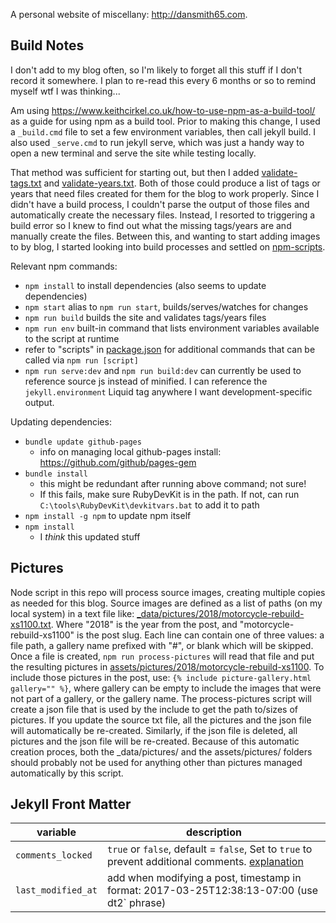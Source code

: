 A personal website of miscellany: http://dansmith65.com.

## Build Notes

I don't add to my blog often, so I'm likely to forget all this stuff if I don't record it somewhere. I plan to re-read this every 6 months or so to remind myself wtf I was thinking...

Am using https://www.keithcirkel.co.uk/how-to-use-npm-as-a-build-tool/ as a guide for using npm as a build tool. Prior to making this change, I used a `_build.cmd` file to set a few environment variables, then call jekyll build. I also used `_serve.cmd` to run jekyll serve, which was just a handy way to open a new terminal and serve the site while testing locally.

That method was sufficient for starting out, but then I added [validate-tags.txt] and [validate-years.txt]. Both of those could produce a list of tags or years that need files created for them for the blog to work properly. Since I didn't have a build process, I couldn't parse the output of those files and automatically create the necessary files. Instead, I resorted to triggering a build error so I knew to find out what the missing tags/years are and manually create the files. Between this, and wanting to start adding images to by blog, I started looking into build processes and settled on [npm-scripts].

Relevant npm commands:

* `npm install` to install dependencies (also seems to update dependencies)
* `npm start` alias to `npm run start`, builds/serves/watches for changes
* `npm run build` builds the site and validates tags/years files
* `npm run env` built-in command that lists environment variables available to the script at runtime
* refer to "scripts" in [package.json] for additional commands that can be called via `npm run [script]`
* `npm run serve:dev` and `npm run build:dev` can currently be used to reference source js instead of minified. I can reference the `jekyll.environment` Liquid tag anywhere I want development-specific output.

Updating dependencies:

* `bundle update github-pages`
  * info on managing local github-pages install: https://github.com/github/pages-gem
* `bundle install`
  * this might be redundant after running above command; not sure!
  * If this fails, make sure RubyDevKit is in the path. If not, can run `C:\tools\RubyDevKit\devkitvars.bat` to add it to path
* `npm install -g npm` to update npm itself
* `npm install`
  * I _think_ this updated stuff


## Pictures

Node script in this repo will process source images, creating multiple copies as needed for this blog. Source images are defined as a list of paths (on my local system) in a text file like: [_data/pictures/2018/motorcycle-rebuild-xs1100.txt](./_data/pictures/2018/motorcycle-rebuild-xs1100.txt). Where "2018" is the year from the post, and "motorcycle-rebuild-xs1100" is the post slug. Each line can contain one of three values: a file path, a gallery name prefixed with "#", or blank which will be skipped. Once a file is created, `npm run process-pictures` will read that file and put the resulting pictures in [assets/pictures/2018/motorcycle-rebuild-xs1100](./assets/pictures/2018/motorcycle-rebuild-xs1100). To include those pictures in the post, use: `{% include picture-gallery.html gallery="" %}`, where gallery can be empty to include the images that were not part of a gallery, or the gallery name.
The process-pictures script will create a json file that is used by the include to get the path to/sizes of pictures. If you update the source txt file, all the pictures and the json file will automatically be re-created. Similarly, if the json file is deleted, all pictures and the json file will be re-created. Because of this automatic creation proces, both the _data/pictures/ and the assets/pictures/ folders should probably not be used for anything other than pictures managed automatically by this script.


[validate-tags.txt]: ../df25000a19cb4fe79979c519332969fc4be9ac5a/validate-tags.txt
[validate-years.txt]: ../df25000a19cb4fe79979c519332969fc4be9ac5a/validate-years.txt
[package.json]: ./package.json
[npm-scripts]: https://docs.npmjs.com/misc/scripts


## Jekyll Front Matter

variable | description
-------- | -----------
`comments_locked` | `true` or `false`, default = `false`, Set to `true` to prevent additional comments. [explanation](https://mademistakes.com/articles/jekyll-static-comments/#Spam%20slipping%20through)
`last_modified_at` | add when modifying a post, timestamp in format: 2017-03-25T12:38:13-07:00 (use dt2` phrase)
